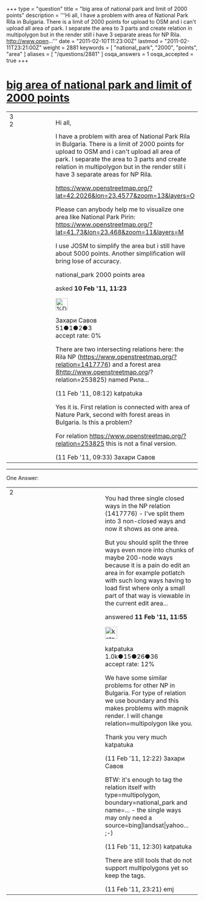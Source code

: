+++
type = "question"
title = "big area of national park and limit of 2000 points"
description = '''Hi all, I have a problem with area of National Park Rila in Bulgaria. There is a limit of 2000 points for upload to OSM and i can&#x27;t upload all area of park. I separate the area to 3 parts and create relation in multipolygon but in the render still i have 3 separate areas for NP Rila. http://www.open...'''
date = "2011-02-10T11:23:00Z"
lastmod = "2011-02-11T23:21:00Z"
weight = 2881
keywords = [ "national_park", "2000", "points", "area" ]
aliases = [ "/questions/2881" ]
osqa_answers = 1
osqa_accepted = true
+++

<div class="headNormal">

# [big area of national park and limit of 2000 points](/questions/2881/big-area-of-national-park-and-limit-of-2000-points)

</div>

<div id="main-body">

<div id="askform">

<table id="question-table" style="width:100%;">
<colgroup>
<col style="width: 50%" />
<col style="width: 50%" />
</colgroup>
<tbody>
<tr>
<td style="width: 30px; vertical-align: top"><div class="vote-buttons">
<span id="post-2881-upvote" class="ajax-command post-vote up" rel="nofollow" title="I like this post (click again to cancel)"> </span>
<div id="post-2881-score" class="post-score" title="current number of votes">
3
</div>
<span id="post-2881-downvote" class="ajax-command post-vote down" rel="nofollow" title="I dont like this post (click again to cancel)"> </span> <span id="favorite-mark" class="ajax-command favorite-mark" rel="nofollow" title="mark/unmark this question as favorite (click again to cancel)"> </span>
<div id="favorite-count" class="favorite-count">
2
</div>
</div></td>
<td><div id="item-right">
<div class="question-body">
<p>Hi all,</p>
<p>I have a problem with area of National Park Rila in Bulgaria. There is a limit of 2000 points for upload to OSM and i can't upload all area of park. I separate the area to 3 parts and create relation in multipolygon but in the render still i have 3 separate areas for NP Rila.</p>
<p><a href="https://www.openstreetmap.org/?lat=42.2026&amp;lon=23.4577&amp;zoom=13&amp;layers=O">https://www.openstreetmap.org/?lat=42.2026&amp;lon=23.4577&amp;zoom=13&amp;layers=O</a></p>
<p>Please can anybody help me to visualize one area like National Park Pirin: <a href="https://www.openstreetmap.org/?lat=41.73&amp;lon=23.468&amp;zoom=11&amp;layers=M">https://www.openstreetmap.org/?lat=41.73&amp;lon=23.468&amp;zoom=11&amp;layers=M</a></p>
<p>I use JOSM to simplify the area but i still have about 5000 points. Another simplification will bring lose of accuracy.</p>
</div>
<div id="question-tags" class="tags-container tags">
<span class="post-tag tag-link-national_park" rel="tag" title="see questions tagged &#39;national_park&#39;">national_park</span> <span class="post-tag tag-link-2000" rel="tag" title="see questions tagged &#39;2000&#39;">2000</span> <span class="post-tag tag-link-points" rel="tag" title="see questions tagged &#39;points&#39;">points</span> <span class="post-tag tag-link-area" rel="tag" title="see questions tagged &#39;area&#39;">area</span>
</div>
<div id="question-controls" class="post-controls">
&#10;</div>
<div class="post-update-info-container">
<div class="post-update-info post-update-info-user">
<p>asked <strong>10 Feb '11, 11:23</strong></p>
<img src="https://secure.gravatar.com/avatar/d6fd3504f86c1aa945dfb18ed075ed1e?s=32&amp;d=identicon&amp;r=g" class="gravatar" width="32" height="32" alt="%D0%97%D0%B0%D1%85%D0%B0%D1%80%D0%B8%20%D0%A1%D0%B0%D0%B2%D0%BE%D0%B2&#39;s gravatar image" />
<p><span>Захари Савов</span><br />
<span class="score" title="51 reputation points">51</span><span title="1 badges"><span class="badge1">●</span><span class="badgecount">1</span></span><span title="2 badges"><span class="silver">●</span><span class="badgecount">2</span></span><span title="3 badges"><span class="bronze">●</span><span class="badgecount">3</span></span><br />
<span class="accept_rate" title="Rate of the user&#39;s accepted answers">accept rate:</span> <span title="Захари Савов has no accepted answers">0%</span></p>
</div>
</div>
<div id="comments-container-2881" class="comments-container">
<span id="2937"></span>
<div id="comment-2937" class="comment">
<div id="post-2937-score" class="comment-score">
&#10;</div>
<div class="comment-text">
<p>There are two intersecting relations here: the Rila NP (<a href="https://www.openstreetmap.org/?relation=1417776">https://www.openstreetmap.org/?relation=1417776</a>) and a forest area <a href="http://8http://www.openstreetmap.org">8http://www.openstreetmap.org</a>/?relation=253825) named Рила...</p>
</div>
<div id="comment-2937-info" class="comment-info">
<span class="comment-age">(11 Feb '11, 08:12)</span> <span class="comment-user userinfo">katpatuka</span>
</div>
</div>
<span id="2939"></span>
<div id="comment-2939" class="comment">
<div id="post-2939-score" class="comment-score">
&#10;</div>
<div class="comment-text">
<p>Yes it is. First relation is connected with area of Nature Park, second with forest areas in Bulgaria. Is this a problem?</p>
<p>For relation <a href="https://www.openstreetmap.org/?relation=253825">https://www.openstreetmap.org/?relation=253825</a> this is not a final version.</p>
</div>
<div id="comment-2939-info" class="comment-info">
<span class="comment-age">(11 Feb '11, 09:33)</span> <span class="comment-user userinfo">Захари Савов</span>
</div>
</div>
</div>
<div id="comment-tools-2881" class="comment-tools">
&#10;</div>
<div class="clear">
&#10;</div>
<div id="comment-2881-form-container" class="comment-form-container">
&#10;</div>
<div class="clear">
&#10;</div>
</div></td>
</tr>
</tbody>
</table>

------------------------------------------------------------------------

<div class="tabBar">

<span id="sort-top"></span>

<div class="headQuestions">

One Answer:

</div>

</div>

<span id="2943"></span>

<div id="answer-container-2943" class="answer accepted-answer">

<table style="width:100%;">
<colgroup>
<col style="width: 50%" />
<col style="width: 50%" />
</colgroup>
<tbody>
<tr>
<td style="width: 30px; vertical-align: top"><div class="vote-buttons">
<span id="post-2943-upvote" class="ajax-command post-vote up" rel="nofollow" title="I like this post (click again to cancel)"> </span>
<div id="post-2943-score" class="post-score" title="current number of votes">
2
</div>
<span id="post-2943-downvote" class="ajax-command post-vote down" rel="nofollow" title="I dont like this post (click again to cancel)"> </span> <span class="accept-answer on" rel="nofollow" title="Захари Савов has selected this answer as the correct answer"> </span>
</div></td>
<td><div class="item-right">
<div class="answer-body">
<p>You had three single closed ways in the NP relation (1417776) - I've split them into 3 non-closed ways and now it shows as one area.</p>
<p>But you should split the three ways even more into chunks of maybe 200-node ways because it is a pain do edit an area in for example potlatch with such long ways having to load first where only a small part of that way is viewable in the current edit area...</p>
</div>
<div class="answer-controls post-controls">
&#10;</div>
<div class="post-update-info-container">
<div class="post-update-info post-update-info-user">
<p>answered <strong>11 Feb '11, 11:55</strong></p>
<img src="https://secure.gravatar.com/avatar/bc6d0b055d631830f7891d3f89edb66b?s=32&amp;d=identicon&amp;r=g" class="gravatar" width="32" height="32" alt="katpatuka&#39;s gravatar image" />
<p><span>katpatuka</span><br />
<span class="score" title="1041 reputation points"><span>1.0k</span></span><span title="15 badges"><span class="badge1">●</span><span class="badgecount">15</span></span><span title="26 badges"><span class="silver">●</span><span class="badgecount">26</span></span><span title="36 badges"><span class="bronze">●</span><span class="badgecount">36</span></span><br />
<span class="accept_rate" title="Rate of the user&#39;s accepted answers">accept rate:</span> <span title="katpatuka has 2 accepted answers">12%</span></p>
</div>
</div>
<div id="comments-container-2943" class="comments-container">
<span id="2945"></span>
<div id="comment-2945" class="comment">
<div id="post-2945-score" class="comment-score">
&#10;</div>
<div class="comment-text">
<p>We have some similar problems for other NP in Bulgaria. For type of relation we use boundary and this makes problems with mapnik render. I will change relation=multipolygon like you.</p>
<p>Thank you very much katpatuka</p>
</div>
<div id="comment-2945-info" class="comment-info">
<span class="comment-age">(11 Feb '11, 12:22)</span> <span class="comment-user userinfo">Захари Савов</span>
</div>
</div>
<span id="2948"></span>
<div id="comment-2948" class="comment">
<div id="post-2948-score" class="comment-score">
&#10;</div>
<div class="comment-text">
<p>BTW: it's enough to tag the relation itself with type=multipolygon, boundary=national_park and name=... - the single ways may only need a source=bing|landsat|yahoo... ;-)</p>
</div>
<div id="comment-2948-info" class="comment-info">
<span class="comment-age">(11 Feb '11, 12:30)</span> <span class="comment-user userinfo">katpatuka</span>
</div>
</div>
<span id="2972"></span>
<div id="comment-2972" class="comment">
<div id="post-2972-score" class="comment-score">
&#10;</div>
<div class="comment-text">
<p>There are still tools that do not support multipolygons yet so keep the tags.</p>
</div>
<div id="comment-2972-info" class="comment-info">
<span class="comment-age">(11 Feb '11, 23:21)</span> <span class="comment-user userinfo">emj</span>
</div>
</div>
</div>
<div id="comment-tools-2943" class="comment-tools">
&#10;</div>
<div class="clear">
&#10;</div>
<div id="comment-2943-form-container" class="comment-form-container">
&#10;</div>
<div class="clear">
&#10;</div>
</div></td>
</tr>
</tbody>
</table>

</div>

<div class="paginator-container-left">

</div>

</div>

</div>

